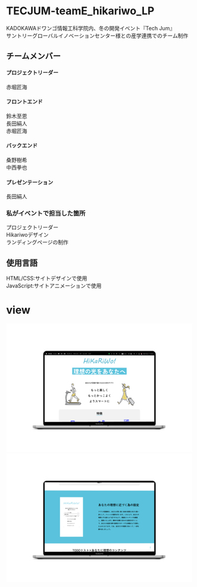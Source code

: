 # TECJUM-teamE_hikariwo_LP
KADOKAWAドワンゴ情報工科学院内、冬の開発イベント『Tech Jum』<br>
サントリーグローバルイノベーションセンター様との産学連携でのチーム制作

## チームメンバー
  #### プロジェクトリーダー
  赤堀匠海　<br>

  #### フロントエンド
  鈴木至恩　<br>
  長田絹人　<br>
  赤堀匠海　<br>

  #### バックエンド
  桑野樹希　<br>
  中西拳也　<br>

  #### プレゼンテーション
  長田絹人　<br>

  
    

### 私がイベントで担当した箇所
  プロジェクトリーダー <br>
  Hikariwoデザイン <br>
  ランディングページの制作 <br>

## 使用言語
  HTML/CSS:サイトデザインで使用
  <br>
  JavaScript:サイトアニメーションで使用


# view

<p>
  <img src="imgs/LP_topview.png" width="500">
  <img src="imgs/mockuper.png" width="500">
</p>
